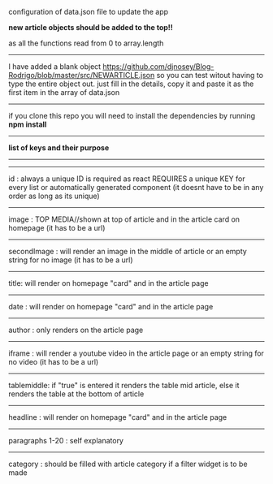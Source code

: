 configuration of data.json file to update the app

**new article objects should be added to the top!!** 

as all the functions read from 0 to array.length
*************************************************
I have added a blank object 
https://github.com/djnosey/Blog-Rodrigo/blob/master/src/NEWARTICLE.json
so you can test witout having to type the entire object out. just fill in the details, copy it and paste it as the first item in the array of data.json
****************************************

if you clone this repo you will need to install the dependencies by running
**npm install**

********************************
**list of keys and their purpose**

******************************

*************************************
id : always a unique ID is required as react REQUIRES a unique KEY for every list or automatically generated component (it doesnt have to be in any order as long as its unique)
*************************************
image : TOP MEDIA//shown at top of article and in the article card on homepage (it has to be a url)
**************************************
secondImage : will render an image in the middle of article or an empty string for no image (it has to be a url)
**************************************
title: will render on homepage "card" and in the article page
**************************************
date : will render on homepage "card" and in the article page
**************************************
author : only renders on the article page
**************************************
iframe : will render a youtube video in the article page or an empty string for no video (it has to be a url)
***************************************
tablemiddle: if "true" is entered it renders the table mid article, else it renders the table at the bottom of article
**************************************
headline : will render on homepage "card" and in the article page
**************************************

paragraphs 1-20 : self explanatory

***************************************

category : should be filled with article category if a filter widget is to be made
